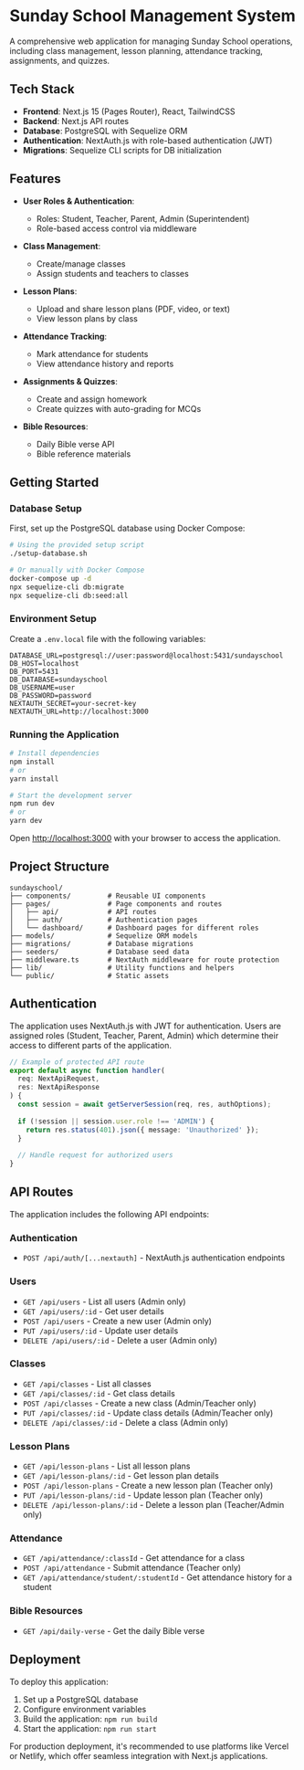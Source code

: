 # Sunday School Management System

A comprehensive web application for managing Sunday School operations, including class management, lesson planning, attendance tracking, assignments, and quizzes.

## Tech Stack

- **Frontend**: Next.js 15 (Pages Router), React, TailwindCSS
- **Backend**: Next.js API routes
- **Database**: PostgreSQL with Sequelize ORM
- **Authentication**: NextAuth.js with role-based authentication (JWT)
- **Migrations**: Sequelize CLI scripts for DB initialization

## Features

- **User Roles & Authentication**:
  - Roles: Student, Teacher, Parent, Admin (Superintendent)
  - Role-based access control via middleware

- **Class Management**:
  - Create/manage classes
  - Assign students and teachers to classes

- **Lesson Plans**:
  - Upload and share lesson plans (PDF, video, or text)
  - View lesson plans by class

- **Attendance Tracking**:
  - Mark attendance for students
  - View attendance history and reports

- **Assignments & Quizzes**:
  - Create and assign homework
  - Create quizzes with auto-grading for MCQs

- **Bible Resources**:
  - Daily Bible verse API
  - Bible reference materials

## Getting Started

### Database Setup

First, set up the PostgreSQL database using Docker Compose:

```bash
# Using the provided setup script
./setup-database.sh

# Or manually with Docker Compose
docker-compose up -d
npx sequelize-cli db:migrate
npx sequelize-cli db:seed:all
```

### Environment Setup

Create a `.env.local` file with the following variables:

```
DATABASE_URL=postgresql://user:password@localhost:5431/sundayschool
DB_HOST=localhost
DB_PORT=5431
DB_DATABASE=sundayschool
DB_USERNAME=user
DB_PASSWORD=password
NEXTAUTH_SECRET=your-secret-key
NEXTAUTH_URL=http://localhost:3000
```

### Running the Application

```bash
# Install dependencies
npm install
# or
yarn install

# Start the development server
npm run dev
# or
yarn dev
```

Open [http://localhost:3000](http://localhost:3000) with your browser to access the application.

## Project Structure

```
sundayschool/
├── components/         # Reusable UI components
├── pages/              # Page components and routes
│   ├── api/            # API routes
│   ├── auth/           # Authentication pages
│   └── dashboard/      # Dashboard pages for different roles
├── models/             # Sequelize ORM models
├── migrations/         # Database migrations
├── seeders/            # Database seed data
├── middleware.ts       # NextAuth middleware for route protection
├── lib/                # Utility functions and helpers
└── public/             # Static assets
```

## Authentication

The application uses NextAuth.js with JWT for authentication. Users are assigned roles (Student, Teacher, Parent, Admin) which determine their access to different parts of the application.

```typescript
// Example of protected API route
export default async function handler(
  req: NextApiRequest,
  res: NextApiResponse
) {
  const session = await getServerSession(req, res, authOptions);
  
  if (!session || session.user.role !== 'ADMIN') {
    return res.status(401).json({ message: 'Unauthorized' });
  }
  
  // Handle request for authorized users
}
```

## API Routes

The application includes the following API endpoints:

### Authentication
- `POST /api/auth/[...nextauth]` - NextAuth.js authentication endpoints

### Users
- `GET /api/users` - List all users (Admin only)
- `GET /api/users/:id` - Get user details
- `POST /api/users` - Create a new user (Admin only)
- `PUT /api/users/:id` - Update user details
- `DELETE /api/users/:id` - Delete a user (Admin only)

### Classes
- `GET /api/classes` - List all classes
- `GET /api/classes/:id` - Get class details
- `POST /api/classes` - Create a new class (Admin/Teacher only)
- `PUT /api/classes/:id` - Update class details (Admin/Teacher only)
- `DELETE /api/classes/:id` - Delete a class (Admin only)

### Lesson Plans
- `GET /api/lesson-plans` - List all lesson plans
- `GET /api/lesson-plans/:id` - Get lesson plan details
- `POST /api/lesson-plans` - Create a new lesson plan (Teacher only)
- `PUT /api/lesson-plans/:id` - Update lesson plan (Teacher only)
- `DELETE /api/lesson-plans/:id` - Delete a lesson plan (Teacher/Admin only)

### Attendance
- `GET /api/attendance/:classId` - Get attendance for a class
- `POST /api/attendance` - Submit attendance (Teacher only)
- `GET /api/attendance/student/:studentId` - Get attendance history for a student

### Bible Resources
- `GET /api/daily-verse` - Get the daily Bible verse

## Deployment

To deploy this application:

1. Set up a PostgreSQL database
2. Configure environment variables
3. Build the application: `npm run build`
4. Start the application: `npm run start`

For production deployment, it's recommended to use platforms like Vercel or Netlify, which offer seamless integration with Next.js applications.
